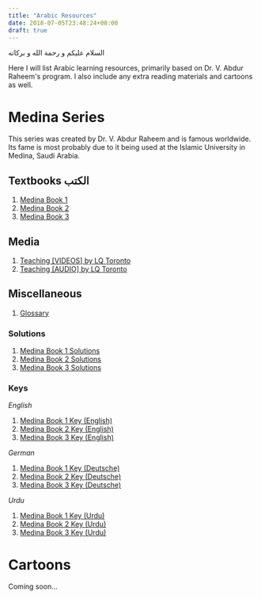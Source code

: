 ```yaml
---
title: "Arabic Resources"
date: 2018-07-05T23:48:24+08:00
draft: true
---
```



السلام عليكم و رحمة الله و بركاته

Here I will list Arabic learning resources, primarily based on Dr. V. Abdur Raheem's program. I also include any extra reading materials and cartoons as well.

# Medina Series

This series was created by Dr. V. Abdur Raheem and is famous worldwide. Its fame is most probably due to it being used at the Islamic University in Medina, Saudi Arabia.

## Textbooks الكتب

1. [Medina Book 1](http://www.archive.org/download/ArabicLanguageCourseBooks/Madina_Book1_Arabic_Text.pdf)
2. [Medina Book 2](http://www.archive.org/download/ArabicLanguageCourseBooks/Madina_Book2_Arabic_Text.pdf)
3. [Medina Book 3](http://www.archive.org/download/ArabicLanguageCourseBooks/Madina_Book3_Arabic_Text.pdf)

## Media

1. [Teaching [VIDEOS] by LQ Toronto](http://www.lqtoronto.com/videodl.html)
2. [Teaching [AUDIO] by LQ Toronto](http://www.lqtoronto.com/audio.html)

## Miscellaneous

1. [Glossary](https://www.dropbox.com/s/0ry257kqvi2qoas/Madinah%20Glossary.pdf?dl=0)

### Solutions

1. [Medina Book 1 Solutions](http://www.archive.org/download/ArabicLanguageCourseBooks/Madina_Book1_Solutions.pdf)
1. [Medina Book 2 Solutions](http://www.archive.org/download/ArabicLanguageCourseBooks/Madina_Book2_Solutions.pdf)
1. [Medina Book 3 Solutions](http://www.archive.org/download/ArabicLanguageCourseBooks/Madina_Book3_Solutions.pdf)

### Keys

*English*

1. [Medina Book 1 Key (English)](http://www.archive.org/download/ArabicLanguageCourseBooks/Madina_Book1_English_Key.pdf)
2. [Medina Book 2 Key (English)](http://www.archive.org/download/ArabicLanguageCourseBooks/Madina_Book2_English_Key.pdf)
3. [Medina Book 3 Key (English)](http://www.archive.org/download/ArabicLanguageCourseBooks/Madina_Book3_English_Key.pdf)

*German*

1. [Medina Book 1 Key (Deutsche)](http://archive.org/download/ArabicLanguageCourseBooks/Madina_Book1_German_Key.pdf)
2. [Medina Book 2 Key (Deutsche)](http://archive.org/download/ArabicLanguageCourseBooks/Madina_Book2_German_Key.pdf)
3. [Medina Book 3 Key (Deutsche)](http://archive.org/download/ArabicLanguageCourseBooks/Madina_Book3_German_Key.pdf)

*Urdu*

1. [Medina Book 1 Key (Urdu)](http://www.archive.org/download/ArabicLanguageCourseBooks/Madina_Book1_Urdu_Key.pdf)
1. [Medina Book 2 Key (Urdu)](http://www.archive.org/download/ArabicLanguageCourseBooks/Madina_Book2_Urdu_Key.pdf)
1. [Medina Book 3 Key (Urdu)](http://www.archive.org/download/ArabicLanguageCourseBooks/Madina_Book3_Urdu_Key.pdf)

# Cartoons

Coming soon...